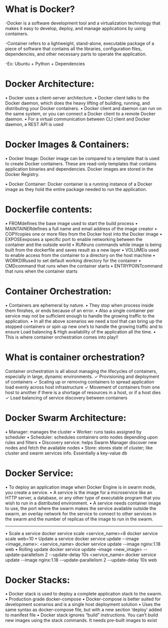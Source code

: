 # What is Docker?

-Docker is a software development tool and a virtualization technology that makes it 
easy to develop, deploy, and manage applications by using containers.

-Container refers to a lightweight, stand-alone, executable package of a piece of 
software that contains all the libraries, configuration files, dependencies, and other 
necessary parts to operate the application.

-Ex: Ubuntu + Python + Dependencies

# Docker Architecture:

• Docker uses a client-server architecture. 
• Docker client talks to the Docker daemon, which does the heavy lifting of building, 
running, and distributing your Docker containers. 
• Docker client and daemon can run on the same system, or you can connect a Docker 
client to a remote Docker daemon. 
• For a virtual communication between CLI client and Docker daemon, a REST API is used

# Docker Images & Containers:

• Docker Image: Docker image can be compared to a template that is used to 
create Docker containers. These are read-only templates that contains application 
binaries and dependencies. Docker images are stored in the Docker Registry. 

• Docker Container: Docker container is a running instance of a Docker image as 
they hold the entire package needed to run the application.

# Dockerfile contents:

 • FROMdefines the base image used to start the build process
 • MAINTAINERdefines a full name and email address of the image creator
 • COPYcopies one or more files from the Docker host into the Docker image
 • EXPOSEexposes a specific port to enable networking between the container and the outside 
   world
 • RUNruns commands while image is being built from the dockerfile and saves result as a new 
   layer
 • VOLUMEis used to enable access from the container to a directory on the host machine
 • WORKDIRused to set default working directory for the container
 • CMDcommand that runs when the container starts
 • ENTRYPOINTcommand that runs when the container starts

 # Container Orchestration:
 
 • Containers are ephemeral by nature.
 • They stop when process inside them finishes, or ends because of an error.
 • Also a single container per service may not be sufficient enough to handle the growing traffic to the application.
 • In all the above scenarios we need a tool that can bring up the stopped containers or spin up new 
   one’s to handle the growing traffic and to ensure Load balancing & High availability of the application all the time.
 • This is where container orchestration comes into play!!

 # What is container orchestration?
 
Container orchestration is all about managing the lifecycles of containers, especially in large, dynamic 
environments. 
✓ Provisioning and deployment of containers
✓ Scaling up or removing containers to spread application load evenly across host infrastructure
✓ Movement of containers from one host to another if there is a shortage of resources in a host, or if a host dies
✓ Load balancing of service discovery between containers

# Docker Swarm Architecture:

 • Manager: manages the cluster
 • Worker:  runs tasks assigned by scheduler
 • Scheduler: schedules containers onto nodes depending upon rules and filters
 • Discovery service: helps Swarm Manager discover new nodes and fetch the available nodes
 • Store: stores state of cluster; like cluster and swarm services info. Essentially a key-value db

# Docker Service:
 
• To deploy an application image when Docker Engine is in swarm mode, you create a service. 
• A service is the image for a microservice like an HTTP server, a database, or any other type of 
  executable program that you wish to run in a distributed environment.
• A service needs container image to use, the port where the swarm makes the service available 
  outside the swarm, an overlay network for the service to connect to other services in the 
  swarm and the number of replicas of the image to run in the swarm.
****
• Scale a service
 docker service scale <service_name>=8
 docker service scale web=10
• Update a service
 docker service update --image <image_name>:<version> <service_name>
 docker service update --image nginx:1.18 web
• Rolling update
 docker service update –image <new_image> --update-parallelism 2 --update-delay 10s 
<service_name>
 docker service update --image nginx:1.18 --update-parallelism 2 --update-delay 10s web

# Docker Stacks:
 
 • Docker stack is used to deploy a complete application stack to the swarm.
 • Production grade docker-compose
 • Docker-compose is better suited for development scenarios and is a single host 
   deployment solution
 • Uses the same syntax as docker-compose file, but with a new section ‘deploy’ added 
   to manifest file
 • Docker stack ignores “build” instructions. You can’t build new images using the stack 
   commands. It needs pre-built images to exist






